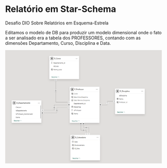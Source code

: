 # Relatório em Star-Schema
Desafio DIO Sobre Relatórios em Esquema-Estrela

Editamos o modelo de DB para produzir um modelo dimensional onde o fato a ser analisado era a tabela dos PROFESSORES, contando com as dimensões Departamento, Curso, Disciplina e Data. 

![Star Schema](starschema.png
)
